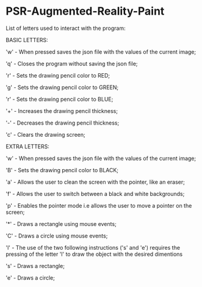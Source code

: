 # PSR-Augmented-Reality-Paint

List of letters used to interact with the program:

BASIC LETTERS:

'w' - When pressed saves the json file with the values of the current image;

'q' - Closes the program without saving the json file;

'r' - Sets the drawing pencil color to RED;

'g' - Sets the drawing pencil color to GREEN;

'r' - Sets the drawing pencil color to BLUE;

'+' - Increases the drawing pencil thickness;

'-' - Decreases the drawing pencil thickness;

'c' - Clears the drawing screen;

EXTRA LETTERS:

'w' - When pressed saves the json file with the values of the current image;

'B' - Sets the drawing pencil color to BLACK;

'a' - Allows the user to clean the screen with the pointer, like an eraser;

'f' - Allows the user to switch between a black and white backgrounds;

'p' - Enables the pointer mode i.e allows the user to move a pointer on the screen;

'*' - Draws a rectangle using mouse events;

'C' - Draws a circle using mouse events;

'l' - The use of the two following instructions ('s' and 'e') requires the pressing of the letter 'l' to draw the object with the desired dimentions

's' - Draws a rectangle;

'e' - Draws a circle;
















